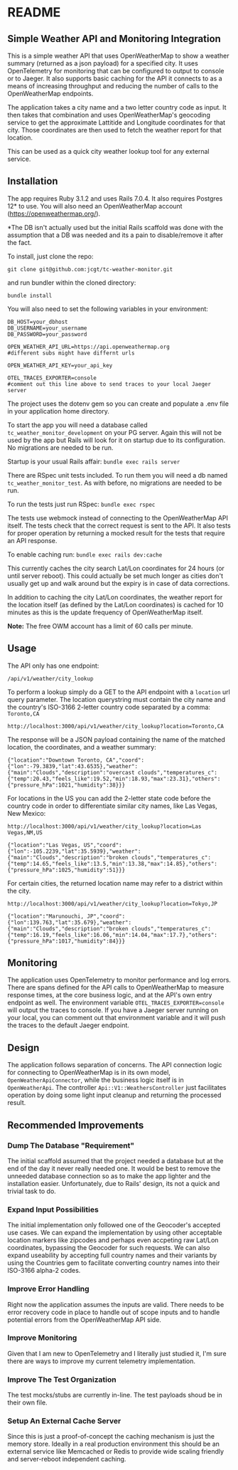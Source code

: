 # README

## Simple Weather API and Monitoring Integration

This is a simple weather API that uses OpenWeatherMap to show a weather summary (returned as a json payload) for a specified city. It uses OpenTelemetry for monitoring that can be configured to output to console or to Jaeger. It also supports basic caching for the API it connects to as a means of increasing throughput and reducing the number of calls to the OpenWeatherMap endpoints.

The application takes a city name and a two letter country code as input. It then takes that combination and uses OpenWeatherMap's geocoding service to get the approximate Lattitide and Longitude coordinates for that city. Those coordinates are then used to fetch the weather report for that location.

This can be used as a quick city weather lookup tool for any external service.

## Installation
The app requires Ruby 3.1.2 and uses Rails 7.0.4. It also requires Postgres 12* to use. You will also need an OpenWeatherMap account (https://openweathermap.org/).

*The DB isn't actually used but the initial Rails scaffold was done with the assumption that a DB was needed and its a pain to disable/remove it after the fact.

To install, just clone the repo:

`git clone git@github.com:jcgt/tc-weather-monitor.git`

 and run bundler within the cloned directory:

 `bundle install`

You will also need to set the following variables in your environment:
```
DB_HOST=your_dbhost
DB_USERNAME=your_username
DB_PASSWORD=your_password

OPEN_WEATHER_API_URL=https://api.openweathermap.org
#different subs might have differnt urls

OPEN_WEATHER_API_KEY=your_api_key

OTEL_TRACES_EXPORTER=console
#comment out this line above to send traces to your local Jaeger server

```
The project uses the dotenv gem so you can create and populate a .env file in your application home directory.

To start the app you will need a database called `tc_weather_monitor_development` on your PG server. Again this will not be used by the app but Rails will look for it on startup due to its configuration. No migrations are needed to be run.

Startup is your usual Rails affair: `bundle exec rails server`

There are RSpec unit tests included. To run them you will need a db named `tc_weather_monitor_test`. As with before, no migrations are needed to be run.

To run the tests just run RSpec: `bundle exec rspec`

The tests use webmock instead of connecting to the OpenWeatherMap API itself. The tests check that the correct request is sent to the API. It also tests for proper operation by returning a mocked result for the tests that require an API response.

To enable caching run: `bundle exec rails dev:cache`

This currently caches the city search Lat/Lon coordinates for 24 hours (or until server reboot). This could actually be set much longer as cities don't usually get up and walk around but the expiry is in case of data corrections.

In addition to caching the city Lat/Lon coordinates, the weather report for the location itself (as defined by the Lat/Lon coordinates) is cached for 10 minutes as this is the update frequency of OpenWeatherMap itself.

**Note:** The free OWM account has a limit of 60 calls per minute.

## Usage
The API only has one endpoint:

`/api/v1/weather/city_lookup`

To perform a lookup simply do a GET to the API endpoint with a `location` url query parameter. The location querystring must contain the city name and the country's ISO-3166 2-letter country code separated by a comma: `Toronto,CA`

`http://localhost:3000/api/v1/weather/city_lookup?location=Toronto,CA`



The response will be a JSON payload containing the name of the matched location, the coordinates, and a weather summary:
```
{"location":"Downtown Toronto, CA","coord":{"lon":-79.3839,"lat":43.6535},"weather":{"main":"Clouds","description":"overcast clouds","temperatures_c":{"temp":20.43,"feels_like":19.52,"min":18.93,"max":23.31},"others":{"pressure_hPa":1021,"humidity":38}}}
```

For locations in the US you can add the 2-letter state code before the country code in order to differentiate similar city names, like Las Vegas, New Mexico:

`http://localhost:3000/api/v1/weather/city_lookup?location=Las Vegas,NM,US`
```
{"location":"Las Vegas, US","coord":{"lon":-105.2239,"lat":35.5939},"weather":{"main":"Clouds","description":"broken clouds","temperatures_c":{"temp":14.65,"feels_like":13.5,"min":13.38,"max":14.85},"others":{"pressure_hPa":1025,"humidity":51}}}
```

For certain cities, the returned location name may refer to a district within the city.

`http://localhost:3000/api/v1/weather/city_lookup?location=Tokyo,JP`
```
{"location":"Marunouchi, JP","coord":{"lon":139.763,"lat":35.679},"weather":{"main":"Clouds","description":"broken clouds","temperatures_c":{"temp":16.19,"feels_like":16.06,"min":14.04,"max":17.7},"others":{"pressure_hPa":1017,"humidity":84}}}
```

## Monitoring
The application uses OpenTelemetry to monitor performance and log errors. There are spans defined for the API calls to OpenWeatherMap to measure response times, at the core business logic, and at the API's own entry endpoint as well. The environment variable `OTEL_TRACES_EXPORTER=console` will output the traces to console. If you have a Jaeger server running on your local, you can comment out that environment variable and it will push the traces to the default Jaeger endpoint.

## Design
The application follows separation of concerns. The API connection logic for connecting to OpenWeatherMap is in its own model, `OpenWeatherApiConnector`, while the business logic itself is in `OpenWeatherApi`. The controller `Api::V1::WeathersController` just facilitates operation by doing some light input cleanup and returning the processed result.

## Recommended Improvements
### Dump The Database "Requirement"
The initial scaffold assumed that the project needed a database but at the end of the day it never really needed one. It would be best to remove the unneeded database connection so as to make the app lighter and the installation easier. Unfortunately, due to Rails' design, its not a quick and trivial task to do.

### Expand Input Possibilities
The initial implementation only followed one of the Geocoder's accepted use cases. We can expand the implementation by using other acceptable location markers like zipcodes and perhaps even accpeting raw Lat/Lon coordinates, bypassing the Geocoder for such requests. We can also expand useability by accepting full country names and their variants by using the Countries gem to facilitate converting country names into their ISO-3166 alpha-2 codes.

### Improve Error Handling
Right now the application assumes the inputs are valid. There needs to be error recovery code in place to handle out of scope inputs and to handle potential errors from the OpenWeatherMap API side.

### Improve Monitoring
Given that I am new to OpenTelemetry and I literally just studied it, I'm sure there are ways to improve my current telemetry implementation.

### Improve The Test Organization
The test mocks/stubs are currently in-line. The test payloads shoud be in their own file.

### Setup An External Cache Server
Since this is just a proof-of-concept the caching mechanism is just the memory store. Ideally in a real production environment this should be an external service like Memcached or Redis to provide wide scaling friendly and server-reboot independent caching.
